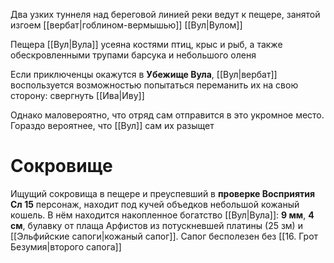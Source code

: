 Два узких туннеля над береговой линией реки ведут к пещере, занятой изгоем [[вербат|гоблином-вермышью]] [[Вул|Вулом]]

Пещера [[Вул|Вула]] усеяна костями птиц, крыс и рыб, а также обескровленными трупами барсука и небольшого оленя

Если приключенцы окажутся в **Убежище Вула**, [[Вул|вербат]] воспользуется возможностью попытаться переманить их на свою сторону: свергнуть [[Ива|Иву]]

Однако маловероятно, что отряд сам отправится в это укромное место. Гораздо вероятнее, что [[Вул]] сам их разыщет

# Сокровище

Ищущий сокровища в пещере и преуспевший в **проверке Восприятия Сл 15** персонаж, находит под кучей объедков небольшой кожаный кошель. В нём находится накопленное богатство [[Вул|Вула]]: **9 мм**, **4 см**, булавку от плаща Арфистов из потускневшей платины (25 зм) и [[Эльфийские сапоги|кожаный сапог]]. Сапог бесполезен без [[16. Грот Безумия|второго сапога]]